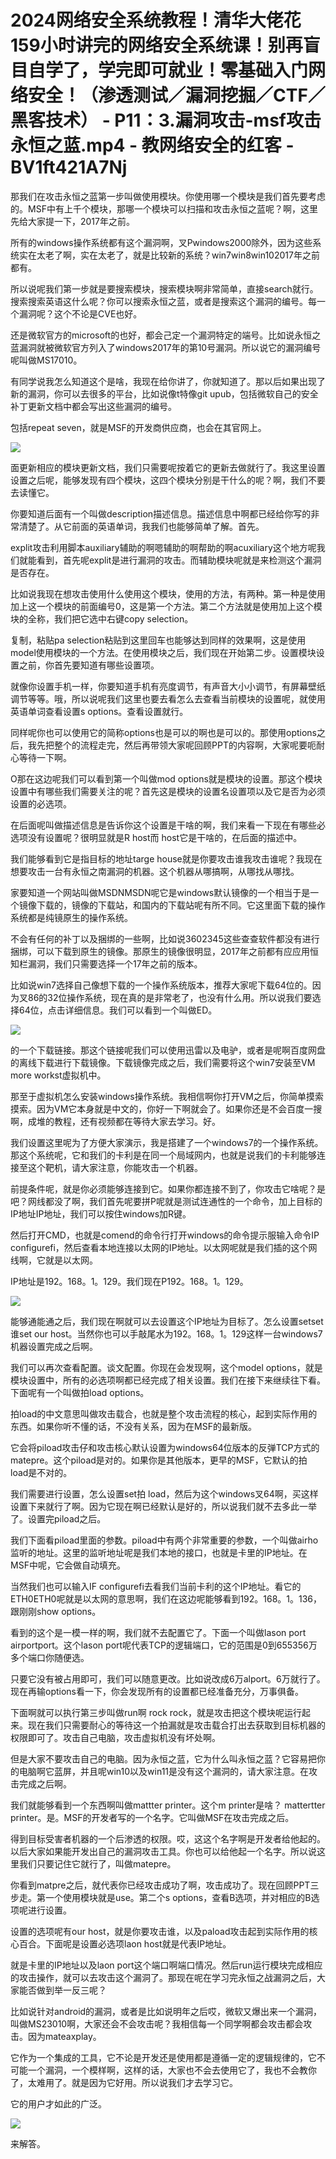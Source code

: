 # 2024网络安全系统教程！清华大佬花159小时讲完的网络安全系统课！别再盲目自学了，学完即可就业！零基础入门网络安全！（渗透测试／漏洞挖掘／CTF／黑客技术） - P11：3.漏洞攻击-msf攻击永恒之蓝.mp4 - 教网络安全的红客 - BV1ft421A7Nj

那我们在攻击永恒之蓝第一步叫做使用模块。你使用哪一个模块是我们首先要考虑的。MSF中有上千个模块，那哪一个模块可以扫描和攻击永恒之蓝呢？啊，这里先给大家提一下，2017年之前。

所有的windows操作系统都有这个漏洞啊，叉Pwindows2000除外，因为这些系统实在太老了啊，实在太老了，就是比较新的系统？win7win8win102017年之前都有。

所以说呢我们第一步就是要搜索模块，搜索模块啊非常简单，直接search就行。搜索搜索英语这什么呢？你可以搜索永恒之蓝，或者是搜索这个漏洞的编号。每一个漏洞呢？这个不论是CVE也好。

还是微软官方的microsoft的也好，都会己定一个漏洞特定的端号。比如说永恒之蓝漏洞就被微软官方列入了windows2017年的第10号漏洞。所以说它的漏洞编号呢叫做MS17010。

有同学说我怎么知道这个是啥，我现在给你讲了，你就知道了。那以后如果出现了新的漏洞，你可以去很多的平台，比如说像t特像git upub，包括微软自己的安全补丁更新文档中都会写出这些漏洞的编号。

包括repeat seven，就是MSF的开发商供应商，也会在其官网上。

![](img/c9b79ee2d2f90cc376cce14a093e52d1_1.png)

面更新相应的模块更新文档，我们只需要呢按着它的更新去做就行了。我这里设置设置之后呢，能够发现有四个模块，这四个模块分别是干什么的呢？啊，我们不要去读懂它。

你要知道后面有一个叫做description描述信息。描述信息中啊都已经给你写的非常清楚了。从它前面的英语单词，我我们也能够简单了解。首先。

explit攻击利用脚本auxiliary辅助的啊嗯辅助的啊帮助的啊acuxiliary这个地方呢我们就能看到，首先呢explit是进行漏洞的攻击。而辅助模块呢就是来检测这个漏洞是否存在。

比如说我现在想攻击使用什么使用这个模块，使用的方法，有两种。第一种是使用加上这一个模块的前面编号0，这是第一个方法。第二个方法就是使用加上这个模块的全称，我们把它选中右键copy selection。

复制，粘贴pa selection粘贴到这里回车也能够达到同样的效果啊，这是使用model使用模块的一个方法。在使用模块之后，我们现在开始第二步。设置模块设置之前，你首先要知道有哪些设置项。

就像你设置手机一样，你要知道手机有亮度调节，有声音大小小调节，有屏幕壁纸调节等等。哦，所以说呢我们这里也要去看怎么去查看当前模块的设置呢，就使用英语单词查看设置s options。查看设置就行。

同样呢你也可以使用它的简称options也是可以的啊也是可以的。那使用options之后，我先把整个的流程走完，然后再带领大家呢回顾PPT的内容啊，大家呢要呃耐心等待一下啊。

O那在这边呢我们可以看到第一个叫做mod options就是模块的设置。那这个模块设置中有哪些我们需要关注的呢？首先这是模块的设置名设置项以及它是否为必须设置的必选项。

在后面呢叫做描述信息是告诉你这个设置是干啥的啊，我们来看一下现在有哪些必选项没有设置呢？很明显就是R host而 host它是干啥的，在后面的描述中。

我们能够看到它是指目标的地址targe house就是你要攻击谁我攻击谁呢？我现在想要攻击一台有永恒之南漏洞的机器。这个机器从哪搞啊，从哪找从哪找。

家要知道一个网站叫做MSDNMSDN呢它是windows默认镜像的一个相当于是一个镜像下载的，镜像的下载站，和国内的下载站呢有所不同。它这里面下载的操作系统都是纯镜原生的操作系统。

不会有任何的补丁以及捆绑的一些啊，比如说3602345这些查查软件都没有进行捆绑，可以下载到原生的镜像。那原生的镜像很明显，2017年之前都有应应用恒知栏漏洞，我们只需要选择一个17年之前的版本。

比如说win7选择自己像想下载的一个操作系统版本，推荐大家呢下载64位的。因为叉86的32位操作系统，现在真的是非常老了，也没有什么用。所以说我们要选择64位，点击详细信息。我们可以看到一个叫做ED。



![](img/c9b79ee2d2f90cc376cce14a093e52d1_3.png)

的一个下载链接。那这个链接呢我们可以使用迅雷以及电驴，或者是呢啊百度网盘的离线下载进行下载镜像。下载镜像完成之后，我们需要将这个win7安装至VM more workst虚拟机中。

那至于虚拟机怎么安装windows操作系统。我相信啊你打开VM之后，你简单摸索摸索。因为VM它本身就是中文的，你好一下啊就会了。如果你还是不会百度一搜啊，成堆的教程，还有视频都在等待大家去学习。好。

我们设置这里呢为了方便大家演示，我是搭建了一个windows7的一个操作系统。那这个系统呢，它和我们的卡利是在同一个局域网内，也就是说我们的卡利能够连接至这个靶机，请大家注意，你能攻击一个机器。

前提条件呢，就是你必须能够连接到它。如果你都连接不到了，你攻击它啥呢？是吧？网线都没了啊，我们首先呢要拼P呢就是测试连通性的一个命令，加上目标的IP地址IP地址，我们可以按住windows加R键。

然后打开CMD，也就是comend的命令行打开windows的命令提示服输入命令IP configurefi，然后查看本地连接以太网的IP地址。以太网呢就是我们插的这个网线啊，它就是以太网。

IP地址是192。168。1。129。我们现在P192。168。1。129。

![](img/c9b79ee2d2f90cc376cce14a093e52d1_5.png)

能够通能通之后，我们现在啊就可以去设置这个IP地址为目标了。怎么设置setset谁set our host。当然你也可以手敲尾水为192。168。1。129这样一台windows7机器设置完成之后啊。

我们可以再次查看配置。谈文配置。你现在会发现啊，这个model options，就是模块设置中，所有的必选项啊都已经完成了相关设置。我们在接下来继续往下看。下面呢有一个叫做拍load options。

拍load的中文意思叫做攻击载合，也就是整个攻击流程的核心，起到实际作用的东西。如果你听不懂的话，不没有关系，因为在MSF的最新版。

它会将piload攻击仔和攻击核心默认设置为windows64位版本的反弹TCP方式的matepre。这个piload是对的。如果你是其他版本，更早的MSF，它默认的拍 load是不对的。

我们需要进行设置，怎么设置set拍 load，然后为这个windows叉64啊，买这样设置下来就行了啊。因为它现在啊已经默认是好的，所以说我们就不去多此一举了。设置完piload之后。

我们下面看piload里面的参数。piload中有两个非常重要的参数，一个叫做airho监听的地址。这里的监听地址呢是我们本地的接口，也就是卡里的IP地址。在MSF中呢，它会做自动填充。

当然我们也可以输入IF configurefi去看我们当前卡利的这个IP地址。看它的ETH0ETH0呢就是以太网的意思啊，我们在这边呢能够看到192。168。1。136，跟刚刚show options。

看到的这个是一模一样的啊，我们就不去配置它了。下面一个叫做lason port airportport。这个lason port呢代表TCP的逻辑端口，它的范围是0到655356万多个端口你随便选。

只要它没有被占用即可，我们可以随意更改。比如说改成6万alport。6万就行了。现在再输options看一下，你会发现所有的设置都已经准备充分，万事俱备。

下面啊就可以执行第三步叫做run啊 rock rock，就是攻击把这个模块呢运行起来。现在我们只需要耐心的等待这一个拍漏就是攻击载合打出去获取到目标机器的权限即可了。攻击自己电脑，攻击虚拟机没有坏处啊。

但是大家不要攻击自己的电脑。因为永恒之蓝，它为什么叫永恒之蓝？它容易把你的电脑啊它蓝屏，并且呢win10以及win11是没有这个漏洞的，请大家注意。在攻击完成之后啊。

我们就能够看到一个东西啊叫做mattter printer。这个m printer是啥？ mattertter printer。是。MSF的开发者写的一个名字。它叫做MSF在攻击完成之后。

得到目标受害者机器的一个后渗透的权限。哎，这这个名字啊是开发者给他起的。以后大家如果能开发出自己的漏洞攻击工具。你也可以给他起一个名字。所以说这里我们只要记住它就行了，叫做matepre。

你看到matpre之后，就代表你已经攻击成功了啊，攻击成功了。现在回顾PPT三步走。第一个使用模块就是use。第二个s options，查看B选项，并对相应的B选项呢进行设置。

设置的选项呢有our host，就是你要攻击谁，以及paload攻击起到实际作用的核心百合。下面呢是设置必选项laon host就是代表IP地址。

就是卡里的IP地址以及laon port这个端口啊端口情况。然后run运行模块完成相应的攻击操作，就可以去攻击这个漏洞了。那现在呢在学习完永恒之战漏洞之后，大家能否做到举一反三呢？

比如说针对android的漏洞，或者是比如说明年之后哎，微软又爆出来一个漏洞，叫做MS23010啊，大家还会不会攻击呢？我相信每一个同学啊都会攻击都会攻击。因为mateaxplay。

它作为一个集成的工具，它不论是开发还是使用都是遵循一定的逻辑规律的，它不可能一个漏洞，一个模样啊，这样的话，大家也不会去使用它了，我也不会教你了，太难用了。就是因为它好用。所以说我们才去学习它。

它的用户才如此的广泛。

![](img/c9b79ee2d2f90cc376cce14a093e52d1_7.png)

来解答。